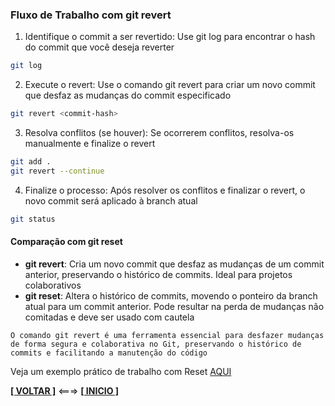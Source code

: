 ### Fluxo de Trabalho com git revert

1. Identifique o commit a ser revertido: Use git log para encontrar o hash do commit que você deseja reverter

~~~bash
git log
~~~

2. Execute o revert: Use o comando git revert para criar um novo commit que desfaz as mudanças do commit especificado

~~~bash
git revert <commit-hash>
~~~

3. Resolva conflitos (se houver): Se ocorrerem conflitos, resolva-os manualmente e finalize o revert

~~~bash
git add .
git revert --continue
~~~

4. Finalize o processo: Após resolver os conflitos e finalizar o revert, o novo commit será aplicado à branch atual

~~~bash
git status
~~~

#### Comparação com git reset

- **git revert**: Cria um novo commit que desfaz as mudanças de um commit anterior, preservando o histórico de commits. Ideal para projetos colaborativos
- **git reset**: Altera o histórico de commits, movendo o ponteiro da branch atual para um commit anterior. Pode resultar na perda de mudanças não comitadas e deve ser usado com cautela

`O comando git revert é uma ferramenta essencial para desfazer mudanças de forma segura e colaborativa no Git, preservando o histórico de commits e facilitando a manutenção do código`

Veja um exemplo prático de trabalho com Reset [AQUI](./exemplo-revert-pratico.md)

[**[ VOLTAR ]**](./revert.md) <===> [**[ INICIO ]**](#fluxo-de-trabalho-com-git-revert)
